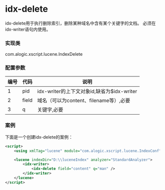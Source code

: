idx-delete
========

idx-delete用于执行删除索引，删除某种域名中含有某个关键字的文档。
必须在idx-writer语句内使用。


### 实现类

com.alogic.xscript.lucene.IndexDelete


### 配置参数

| 编号 | 代码 | 说明 |
| ---- | ---- | ---- |
| 1 | pid | idx-writer的上下文对象id,缺省为$idx-writer | 
| 2 | field | 域名（可以为content、filename等）,必要 | 
| 3 | q | 关键字,必要 | 


### 案例

下面是一个创建idx-delete的案例：

```xml
<script>
    <using xmlTag="lucene" module="com.alogic.xscript.lucene.IndexConf"/>

    <lucene indexDir="D:\\luceneIndex" analyzer="StandardAnalyzer">
    	<idx-writer>
	        <idx-delete field="content" q="man" />
        </idx-writer>   
    </lucene>
</script>
```
